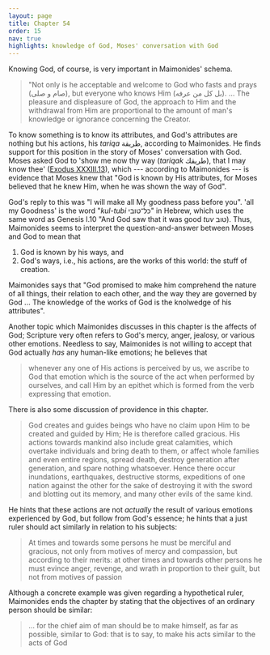 ```yaml
---
layout: page
title: Chapter 54
order: 15
nav: true
highlights: knowledge of God, Moses' conversation with God
---
```


Knowing God, of course, is very important in Maimonides' schema. 
> "Not only is he acceptable and welcome to God who fasts and prays (صام و صلى), but everyone who knows Him (بل كل من عرفه). ... The pleasure and displeasure of God, the approach to Him and the withdrawal from Him are proportional to the amount of man's knowledge or ignorance concerning the Creator.

To know something is to know its attributes, and God's attributes are nothing but his actions, his _tariqa_ طريقة, according to Maimonides. He finds support for this position in the story of Moses' conversation with God. Moses asked God to 'show me now thy way (_tariqak_ طريقك), that I may know thee' ([Exodus XXXIII.13](https://www.sefaria.org/Exodus.33.13)), which --- according to Maimonides --- is evidence that Moses knew that "God is known by His attributes, for Moses believed that he knew Him, when he was shown the way of God".

God's reply to this was "I will make all My goodness pass before you". 'all my Goodness' is the word "_kul-tubi_ כל־טובי" in Hebrew, which uses the same word as Genesis I.10 "And God saw that it was good _tuv_ טוב). Thus, Maimonides seems to interpret the question-and-answer between Moses and God to mean that 
1. God is known by his ways, and
2. God's ways, i.e., his actions, are the works of this world: the stuff of creation.

Maimonides says that "God promised to make him comprehend the nature of all things, their relation to each other, and the way they are governed by God ... The knowledge of the works of God is the knolwedge of his attributes".

Another topic which Maimonides discusses in this chapter is the affects of God; Scripture very often refers to God's mercy, anger, jealosy, or various other emotions. Needless to say, Maimonides is not willing to accept that God actually _has_ any human-like emotions; he believes that
> whenever any one of His actions is perceived by us, we ascribe to God that emotion which is the source of the act when performed by ourselves, and call Him by an epithet which is formed from the verb expressing that emotion.

There is also some discussion of providence in this chapter. 
> God creates and guides beings who have no claim upon Him to be created and guided by Him; He is therefore called gracious. His actions towards mankind also include great calamities, which overtake individuals and bring death to them, or affect whole families and even entire regions, spread death, destroy generation after generation, and spare nothing whatsoever. Hence there occur inundations, earthquakes, destructive storms, expeditions of one nation against the other for the sake of destroying it with the sword and blotting out its memory, and many other evils of the same kind.

He hints that these actions are not _actually_ the result of various emotions experienced by God, but follow from God's essence; he hints that a just ruler should act similarly in relation to his subjects:
> At times and towards some persons he must be merciful and gracious, not only from motives of mercy and compassion, but according to their merits: at other times and towards other persons he must evince anger, revenge, and wrath in proportion to their guilt, but not from motives of passion

Although a concrete example was given regarding a hypothetical ruler, Maimonides ends the chapter by stating that the objectives of an ordinary person should be similar:
> ... for the chief aim of man should be to make himself, as far as possible, similar to God: that is to say, to make his acts similar to the acts of God
